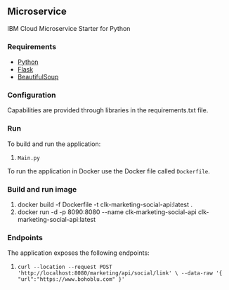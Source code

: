 ## Microservice
IBM Cloud Microservice Starter for Python


### Requirements
* [Python](https://flask-restful.readthedocs.io/en/latest/installation.html)
* [Flask](https://flask-restful.readthedocs.io/en/latest/installation.html)
* [BeautifulSoup](https://pypi.org/project/beautifulsoup4/)

### Configuration
Capabilities are provided through libraries in the requirements.txt file.

### Run

To build and run the application:
1. `Main.py`

To run the application in Docker use the Docker file called `Dockerfile`.

### Build and run image
1. docker build -f Dockerfile -t clk-marketing-social-api:latest .
2. docker run -d -p 8090:8080 --name clk-marketing-social-api clk-marketing-social-api:latest

### Endpoints

The application exposes the following endpoints:

1. `curl --location --request POST 'http://localhost:8080/marketing/api/social/link' \
--data-raw '{
	"url":"https://www.bohoblu.com"
}'`
    
